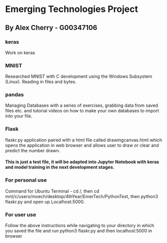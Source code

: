 # Emerging Technologies Project
## By Alex Cherry - G00347106

### keras
Work on keras

### MNIST
Researched MNIST with C development using the Windows Subsystem (Linux). Reading in files and bytes.

### pandas
Managing Databases with a series of exercises, grabbing data from saved files etc. and tutorial videos on how to make your own databases to import into your file.

### Flask
flaskr.py application paired with a html file called drawingcanvas.html which opens the application in web browser and allows user to draw or clear and predict the number drawn. 
#### This is just a test file, it will be adapted into Jupyter Notebook with keras and model training in the next development stages.

### For personal use
Command for Ubuntu Terminal - cd /, then cd mnt/c/users/moech/desktop/4thYear/EmerTech/PythonTest, then python3 flaskr.py and open up Localhost:5000. 

### For user use
Follow the above instructions while navigating to your directory in which you saved the file and run python3 flaskr.py and then localhost:5000 in browser


